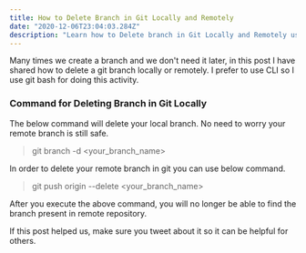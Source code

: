 ```yaml
---
title: How to Delete Branch in Git Locally and Remotely
date: "2020-12-06T23:04:03.284Z"
description: "Learn how to Delete branch in Git Locally and Remotely using Git bash"
---
```


Many times we create a branch and we don't need it later, in this post I have shared how to delete a git branch locally or remotely. I prefer to use CLI so I use git bash for doing this activity.

### Command for Deleting Branch in Git Locally

The below command will delete your local branch. No need to worry your remote branch is still safe.

> git branch -d <your_branch_name>

In order to delete your remote branch in git you can use below command.

> git push origin --delete <your_branch_name>

After you execute the above command, you will no longer be able to find the branch present in remote repository.

If this post helped us, make sure you tweet about it so it can be helpful for others.
